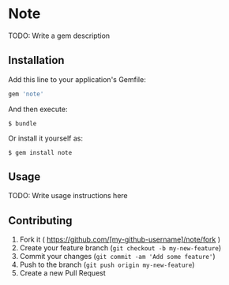 # Note

TODO: Write a gem description

## Installation

Add this line to your application's Gemfile:

```ruby
gem 'note'
```

And then execute:

    $ bundle

Or install it yourself as:

    $ gem install note

## Usage

TODO: Write usage instructions here

## Contributing

1. Fork it ( https://github.com/[my-github-username]/note/fork )
2. Create your feature branch (`git checkout -b my-new-feature`)
3. Commit your changes (`git commit -am 'Add some feature'`)
4. Push to the branch (`git push origin my-new-feature`)
5. Create a new Pull Request
